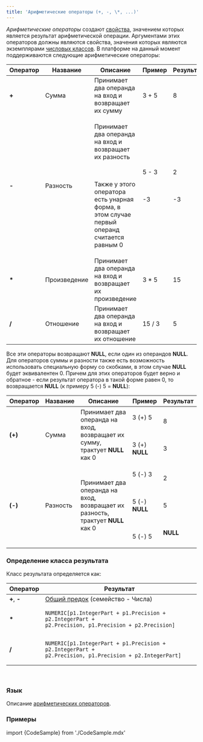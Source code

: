 ```yaml
---
title: 'Арифметические операторы (+, -, \*, ...)'
---
```


*Арифметические операторы* создают [свойства](Свойства.md), значением которых является результат арифметической операции. Аргументами этих операторов должны являются свойства, значения которых являются экземплярами [числовых классов](Встроенные_классы.md). В платформе на данный момент поддерживаются следующие арифметические операторы:

|Оператор|Название|Описание|Пример|Результат|
|---|---|---|---|---|
|<strong>+</strong>|Сумма|Принимает два операнда на вход и возвращает их сумму|3 + 5|8|
|<strong>-</strong>|Разность|<p>Принимает два операнда на вход и возвращает их разность</p><br/><p>Также у этого оператора есть унарная форма, в этом случае первый операнд считается равным 0</p>|<p>5 - 3</p><br/><p>-3</p>|<p>2</p><br/><p>-3</p>|
|<strong>*</strong>|Произведение|Принимает два операнда на вход и возвращает их произведение|3 * 5|15|
|<strong>/</strong>|Отношение|Принимает два операнда на вход и возвращает их отношение|15 / 3|5|

Все эти операторы возвращают **NULL**, если один из операндов **NULL**. Для операторов суммы и разности также есть возможность использовать специальную форму со скобками, в этом случае **NULL** будет эквивалентен 0. Причем для этих операторов будет верно и обратное - если результат оператора в такой форме равен 0, то возвращается **NULL** (к примеру 5 (-) 5 = **NULL**):

|<strong>Оператор</strong>|<strong>Название</strong>|<strong>Описание</strong>|<strong>Пример</strong>|<strong>Результат</strong>|
|---|---|---|---|---|
|<strong>(+)</strong>|Сумма|Принимает два операнда на вход, возвращает их сумму, трактует <strong>NULL</strong> как 0|<p>3 (+) 5</p><br/><p>3 (+) <strong>NULL</strong></p>|<p>8</p><br/><p>3</p>|
|<strong>(-)</strong>|Разность|Принимает два операнда на вход, возвращает их разность, трактует <strong>NULL</strong> как 0|<p>5 (-) 3</p><br/><p>5 (-) <strong>NULL</strong></p><br/><p>5 (-) 5</p>|<p>2</p><br/><p>5</p><br/><p><strong>NULL</strong></p>|

### Определение класса результата

Класс результата определяется как:

|Оператор|Результат|
|---|---|
|<strong>+</strong>, <strong>-</strong>|[Общий предок](Встроенные_классы.md#commonparentclass) (семейство - Числа)|
|<strong>*</strong>|<pre><code>NUMERIC[p1.IntegerPart + p1.Precision + p2.IntegerPart + p2.Precision, p1.Precision + p2.Precision]</code></pre>|
|<strong>/</strong>|<pre><code>NUMERIC[p1.IntegerPart + p1.Precision + p2.IntegerPart + p2.Precision, p1.Precision + p2.IntegerPart]</code></pre>|

 

### Язык

Описание [арифметических операторов](Арифметические_операторы.md).

### Примеры

import {CodeSample} from './CodeSample.mdx'

<CodeSample url="https://ru-documentation.lsfusion.org/sample?file=OperatorPropertySample&block=arithmetic"/>

